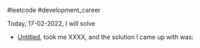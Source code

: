 #leetcode #development_career 

Today, 17-02-2022, I will solve
- [Untitled](https://leetcode.com/problems/untitled/), took me XXXX, and the solution I came up with was:
```

```
